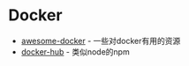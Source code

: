 # Docker

- [awesome-docker](https://github.com/veggiemonk/awesome-docker) - 一些对docker有用的资源
- [docker-hub](https://hub.docker.com/) - 类似node的npm